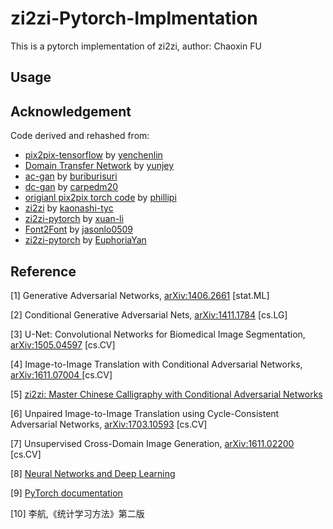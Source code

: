 # zi2zi-Pytorch-Implmentation
This is a pytorch implementation of zi2zi,  author: Chaoxin FU

## Usage



## Acknowledgement

Code derived and rehashed from:

- [pix2pix-tensorflow](https://github.com/yenchenlin/pix2pix-tensorflow) by [yenchenlin](https://github.com/yenchenlin)
- [Domain Transfer Network](https://github.com/yunjey/domain-transfer-network) by [yunjey](https://github.com/yunjey)
- [ac-gan](https://github.com/buriburisuri/ac-gan) by [buriburisuri](https://github.com/buriburisuri)
- [dc-gan](https://github.com/carpedm20/DCGAN-tensorflow) by [carpedm20](https://github.com/carpedm20)
- [origianl pix2pix torch code](https://github.com/phillipi/pix2pix) by [phillipi](https://github.com/phillipi)
- [zi2zi](https://github.com/kaonashi-tyc/zi2zi) by [kaonashi-tyc](https://github.com/kaonashi-tyc)
- [zi2zi-pytorch](https://github.com/xuan-li/zi2zi-pytorch) by [xuan-li](https://github.com/xuan-li)
- [Font2Font](https://github.com/jasonlo0509/Font2Font) by [jasonlo0509](https://github.com/jasonlo0509)
- [zi2zi-pytorch](https://github.com/EuphoriaYan/zi2zi-pytorch) by [EuphoriaYan](https://github.com/EuphoriaYan)

## Reference

[1] Generative Adversarial Networks, [arXiv:1406.2661](https://arxiv.org/abs/1406.2661) [stat.ML]

[2] Conditional Generative Adversarial Nets, [arXiv:1411.1784](https://arxiv.org/abs/1411.1784v1) [cs.LG]

[3] U-Net: Convolutional Networks for Biomedical Image Segmentation, [arXiv:1505.04597](https://arxiv.org/abs/1505.04597) [cs.CV]

[4] Image-to-Image Translation with Conditional Adversarial Networks, [arXiv:1611.07004 ](https://arxiv.org/abs/1611.07004v3)[cs.CV]

[5] [zi2zi: Master Chinese Calligraphy with Conditional Adversarial Networks](https://kaonashi-tyc.github.io/2017/04/06/zi2zi.html)

[6] Unpaired Image-to-Image Translation using Cycle-Consistent Adversarial Networks, [arXiv:1703.10593](https://arxiv.org/abs/1703.10593v7) [cs.CV]

[7] Unsupervised Cross-Domain Image Generation, [arXiv:1611.02200](https://arxiv.org/abs/1611.02200v1) [cs.CV]

[8] [Neural Networks and Deep Learning](https://nndl.github.io/)

[9] [PyTorch documentation](https://pytorch.org/docs/stable/)

[10] 李航,《统计学习方法》第二版

